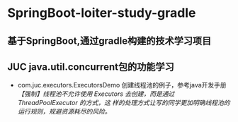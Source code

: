 # SpringBoot-loiter-study-gradle

## 基于SpringBoot,通过gradle构建的技术学习项目

## JUC java.util.concurrent包的功能学习

- com.juc.executors.ExecutorsDemo  创建线程池的例子，参考java开发手册
 *【强制】线程池不允许使用 Executors 去创建，而是通过 ThreadPoolExecutor 的方式，这
  样的处理方式让写的同学更加明确线程池的运行规则，规避资源耗尽的风险。*